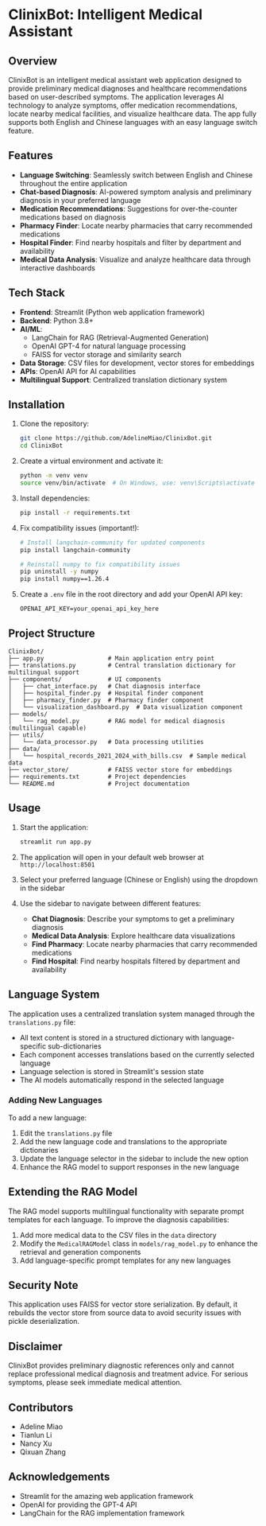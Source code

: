 # ClinixBot: Intelligent Medical Assistant



## Overview

ClinixBot is an intelligent medical assistant web application designed to provide preliminary medical diagnoses and healthcare recommendations based on user-described symptoms. The application leverages AI technology to analyze symptoms, offer medication recommendations, locate nearby medical facilities, and visualize healthcare data. The app fully supports both English and Chinese languages with an easy language switch feature.

## Features

- **Language Switching**: Seamlessly switch between English and Chinese throughout the entire application
- **Chat-based Diagnosis**: AI-powered symptom analysis and preliminary diagnosis in your preferred language
- **Medication Recommendations**: Suggestions for over-the-counter medications based on diagnosis
- **Pharmacy Finder**: Locate nearby pharmacies that carry recommended medications
- **Hospital Finder**: Find nearby hospitals and filter by department and availability
- **Medical Data Analysis**: Visualize and analyze healthcare data through interactive dashboards

## Tech Stack

- **Frontend**: Streamlit (Python web application framework)
- **Backend**: Python 3.8+
- **AI/ML**: 
  - LangChain for RAG (Retrieval-Augmented Generation)
  - OpenAI GPT-4 for natural language processing
  - FAISS for vector storage and similarity search
- **Data Storage**: CSV files for development, vector stores for embeddings
- **APIs**: OpenAI API for AI capabilities
- **Multilingual Support**: Centralized translation dictionary system

## Installation

1. Clone the repository:
   ```bash
   git clone https://github.com/AdelineMiao/ClinixBot.git
   cd ClinixBot
   ```

2. Create a virtual environment and activate it:
   ```bash
   python -m venv venv
   source venv/bin/activate  # On Windows, use: venv\Scripts\activate
   ```

3. Install dependencies:
   ```bash
   pip install -r requirements.txt
   ```

4. Fix compatibility issues (important!):
   ```bash
   # Install langchain-community for updated components
   pip install langchain-community
   
   # Reinstall numpy to fix compatibility issues
   pip uninstall -y numpy
   pip install numpy==1.26.4
   ```

5. Create a `.env` file in the root directory and add your OpenAI API key:
   ```
   OPENAI_API_KEY=your_openai_api_key_here
   ```

## Project Structure

```
ClinixBot/
├── app.py                  # Main application entry point
├── translations.py         # Central translation dictionary for multilingual support
├── components/             # UI components
│   ├── chat_interface.py   # Chat diagnosis interface
│   ├── hospital_finder.py  # Hospital finder component
│   ├── pharmacy_finder.py  # Pharmacy finder component
│   └── visualization_dashboard.py  # Data visualization component
├── models/
│   └── rag_model.py        # RAG model for medical diagnosis (multilingual capable)
├── utils/
│   └── data_processor.py   # Data processing utilities
├── data/
│   └── hospital_records_2021_2024_with_bills.csv  # Sample medical data
├── vector_store/           # FAISS vector store for embeddings
├── requirements.txt        # Project dependencies
└── README.md               # Project documentation
```

## Usage

1. Start the application:
   ```bash
   streamlit run app.py
   ```

2. The application will open in your default web browser at `http://localhost:8501`

3. Select your preferred language (Chinese or English) using the dropdown in the sidebar

4. Use the sidebar to navigate between different features:
   - **Chat Diagnosis**: Describe your symptoms to get a preliminary diagnosis
   - **Medical Data Analysis**: Explore healthcare data visualizations
   - **Find Pharmacy**: Locate nearby pharmacies that carry recommended medications
   - **Find Hospital**: Find nearby hospitals filtered by department and availability

## Language System

The application uses a centralized translation system managed through the `translations.py` file:

- All text content is stored in a structured dictionary with language-specific sub-dictionaries
- Each component accesses translations based on the currently selected language
- Language selection is stored in Streamlit's session state
- The AI models automatically respond in the selected language

### Adding New Languages

To add a new language:

1. Edit the `translations.py` file
2. Add the new language code and translations to the appropriate dictionaries
3. Update the language selector in the sidebar to include the new option
4. Enhance the RAG model to support responses in the new language

## Extending the RAG Model

The RAG model supports multilingual functionality with separate prompt templates for each language. To improve the diagnosis capabilities:

1. Add more medical data to the CSV files in the `data` directory
2. Modify the `MedicalRAGModel` class in `models/rag_model.py` to enhance the retrieval and generation components
3. Add language-specific prompt templates for any new languages

## Security Note

This application uses FAISS for vector store serialization. By default, it rebuilds the vector store from source data to avoid security issues with pickle deserialization.

## Disclaimer

ClinixBot provides preliminary diagnostic references only and cannot replace professional medical diagnosis and treatment advice. For serious symptoms, please seek immediate medical attention.

## Contributors

- Adeline Miao
- Tianlun Li
- Nancy Xu
- Qixuan Zhang

## Acknowledgements

- Streamlit for the amazing web application framework
- OpenAI for providing the GPT-4 API
- LangChain for the RAG implementation framework
